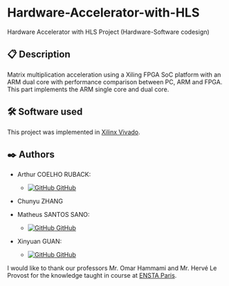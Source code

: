# Hardware-Accelerator-with-HLS
Hardware Accelerator with HLS Project (Hardware-Software codesign)

## 📋 Description
Matrix multiplication acceleration using a Xiling FPGA SoC platform with an ARM dual core with performance comparison between PC, ARM and FPGA. This part implements the ARM single core and dual core.

## 🛠️ Software used

This project was implemented in [Xilinx Vivado](https://www.xilinx.com/products/design-tools/vivado.html).

## ✒️ Authors

- Arthur COELHO RUBACK:
    - [![GitHub](https://i.stack.imgur.com/tskMh.png) GitHub](https://github.com/arthur-ruback)

- Chunyu ZHANG

- Matheus SANTOS SANO:
    - [![GitHub](https://i.stack.imgur.com/tskMh.png) GitHub](https://github.com/matsano)

- Xinyuan GUAN:
    - [![GitHub](https://i.stack.imgur.com/tskMh.png) GitHub](https://github.com/Pandenotium)

I would like to thank our professors Mr. Omar Hammami and Mr. Hervé Le Provost for the knowledge taught in course at [ENSTA Paris](https://www.ensta-paris.fr/).
